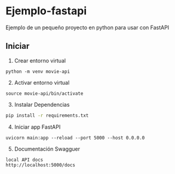 # Ejemplo-fastapi
Ejemplo de un pequeño proyecto en python para usar con FastAPI

## Iniciar
1. Crear entorno virtual
```
python -m venv movie-api
```
2. Activar entorno virtual
```
source movie-api/bin/activate
```
3. Instalar Dependencias
```zsh
pip install -r requirements.txt
```
4. Iniciar app FastAPI
```
uvicorn main:app --reload --port 5000 --host 0.0.0.0
```
5. Documentación Swagguer
```
local API docs 
http://localhost:5000/docs
```
